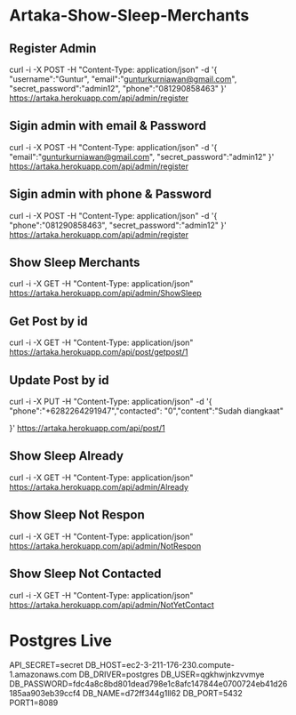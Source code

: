 # Artaka-Show-Sleep-Merchants

## Register Admin

curl -i -X POST -H "Content-Type: application/json" -d '{
"username":"Guntur",
"email":"gunturkurniawan@gmail.com",
"secret_password":"admin12",
"phone":"081290858463"
}' https://artaka.herokuapp.com/api/admin/register

## Sigin admin with email & Password

curl -i -X POST -H "Content-Type: application/json" -d '{
"email":"gunturkurniawan@gmail.com",
"secret_password":"admin12"
}' https://artaka.herokuapp.com/api/admin/register

## Sigin admin with phone & Password

curl -i -X POST -H "Content-Type: application/json" -d '{
"phone":"081290858463",
"secret_password":"admin12"
}' https://artaka.herokuapp.com/api/admin/register

## Show Sleep Merchants

curl -i -X GET -H "Content-Type: application/json"  
https://artaka.herokuapp.com/api/admin/ShowSleep

## Get Post by id

curl -i -X GET -H "Content-Type: application/json"  
https://artaka.herokuapp.com/api/post/getpost/1

## Update Post by id

curl -i -X PUT -H "Content-Type: application/json" -d '{
"phone":"+6282264291947","contacted": "0","content":"Sudah diangkaat"

}' https://artaka.herokuapp.com/api/post/1

## Show Sleep Already

curl -i -X GET -H "Content-Type: application/json"  
https://artaka.herokuapp.com/api/admin/Already

## Show Sleep Not Respon

curl -i -X GET -H "Content-Type: application/json"  
https://artaka.herokuapp.com/api/admin/NotRespon

## Show Sleep Not Contacted

curl -i -X GET -H "Content-Type: application/json" https://artaka.herokuapp.com/api/admin/NotYetContact

# Postgres Live

API_SECRET=secret
DB_HOST=ec2-3-211-176-230.compute-1.amazonaws.com
DB_DRIVER=postgres
DB_USER=qgkhwjnkzvvmye
DB_PASSWORD=fdc4a8c8bd801dead798e1c8afc147844e0700724eb41d26185aa903eb39ccf4
DB_NAME=d72ff344g1ll62
DB_PORT=5432
PORT1=8089
